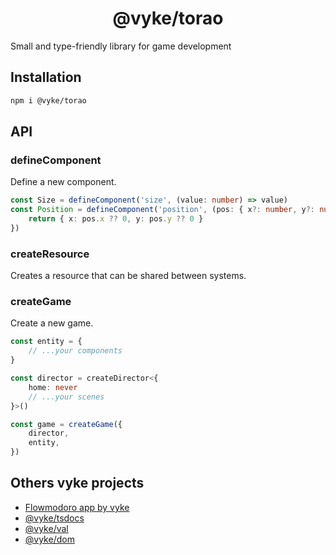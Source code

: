 <div align="center">
	<h1>
		@vyke/torao
	</h1>
</div>
Small and type-friendly library for game development

## Installation
```sh
npm i @vyke/torao
```

## API
### defineComponent
Define a new component.

```ts
const Size = defineComponent('size', (value: number) => value)
const Position = defineComponent('position', (pos: { x?: number, y?: number }) => {
	return { x: pos.x ?? 0, y: pos.y ?? 0 }
})
```

### createResource
Creates a resource that can be shared between systems.

### createGame
Create a new game.

```ts
const entity = {
	// ...your components
}

const director = createDirector<{
	home: never
	// ...your scenes
}>()

const game = createGame({
	director,
	entity,
})
```

## Others vyke projects
- [Flowmodoro app by vyke](https://github.com/albizures/vyke-flowmodoro)
- [@vyke/tsdocs](https://github.com/albizures/vyke-tsdocs)
- [@vyke/val](https://github.com/albizures/vyke-val)
- [@vyke/dom](https://github.com/albizures/vyke-dom)
